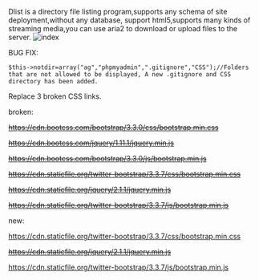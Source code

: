 Dlist is a directory file listing program,supports any schema of site deployment,without any database, support html5,supports many kinds of streaming media,you can use aria2 to download or upload files to the server. 
![index](https://user-images.githubusercontent.com/82877945/154240941-f6533825-1132-4ae9-8e22-b581b4085567.png)

BUG FIX:

	$this->notdir=array("ag","phpmyadmin",".gitignore","CSS");//Folders that are not allowed to be displayed, A new .gitignore and CSS directory has been added.
Replace 3 broken CSS links.

broken:

~~https://cdn.bootcss.com/bootstrap/3.3.0/css/bootstrap.min.css~~

~~https://cdn.bootcss.com/jquery/1.11.1/jquery.min.js~~

~~https://cdn.bootcss.com/bootstrap/3.3.0/js/bootstrap.min.js~~

~~https://cdn.staticfile.org/twitter-bootstrap/3.3.7/css/bootstrap.min.css~~

~~https://cdn.staticfile.org/jquery/2.1.1/jquery.min.js~~

~~https://cdn.staticfile.org/twitter-bootstrap/3.3.7/js/bootstrap.min.js~~

new:

https://cdn.staticfile.org/twitter-bootstrap/3.3.7/css/bootstrap.min.css

~~https://cdn.staticfile.org/jquery/2.1.1/jquery.min.js~~

https://cdn.staticfile.org/twitter-bootstrap/3.3.7/js/bootstrap.min.js

